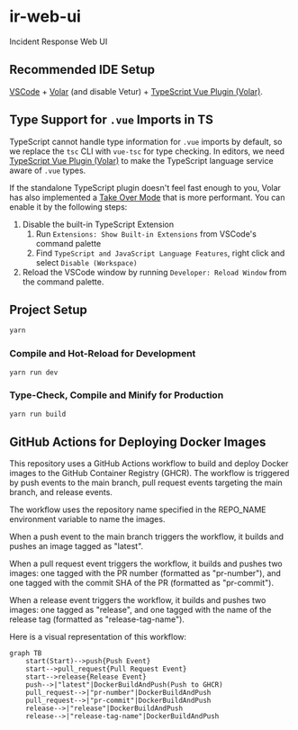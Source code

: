 # ir-web-ui

Incident Response Web UI

## Recommended IDE Setup

[VSCode](https://code.visualstudio.com/) + [Volar](https://marketplace.visualstudio.com/items?itemName=Vue.volar) (and disable Vetur) + [TypeScript Vue Plugin (Volar)](https://marketplace.visualstudio.com/items?itemName=Vue.vscode-typescript-vue-plugin).

## Type Support for `.vue` Imports in TS

TypeScript cannot handle type information for `.vue` imports by default, so we replace the `tsc` CLI with `vue-tsc` for type checking. In editors, we need [TypeScript Vue Plugin (Volar)](https://marketplace.visualstudio.com/items?itemName=Vue.vscode-typescript-vue-plugin) to make the TypeScript language service aware of `.vue` types.

If the standalone TypeScript plugin doesn't feel fast enough to you, Volar has also implemented a [Take Over Mode](https://github.com/johnsoncodehk/volar/discussions/471#discussioncomment-1361669) that is more performant. You can enable it by the following steps:

1. Disable the built-in TypeScript Extension
    1) Run `Extensions: Show Built-in Extensions` from VSCode's command palette
    2) Find `TypeScript and JavaScript Language Features`, right click and select `Disable (Workspace)`
2. Reload the VSCode window by running `Developer: Reload Window` from the command palette.

## Project Setup

```sh
yarn
```

### Compile and Hot-Reload for Development

```sh
yarn run dev
```

### Type-Check, Compile and Minify for Production

```sh
yarn run build
```

## GitHub Actions for Deploying Docker Images

This repository uses a GitHub Actions workflow to build and deploy Docker images to the GitHub Container Registry (GHCR). The workflow is triggered by push events to the main branch, pull request events targeting the main branch, and release events.

The workflow uses the repository name specified in the REPO_NAME environment variable to name the images.

When a push event to the main branch triggers the workflow, it builds and pushes an image tagged as "latest".

When a pull request event triggers the workflow, it builds and pushes two images: one tagged with the PR number (formatted as "pr-number"), and one tagged with the commit SHA of the PR (formatted as "pr-commit").

When a release event triggers the workflow, it builds and pushes two images: one tagged as "release", and one tagged with the name of the release tag (formatted as "release-tag-name").

Here is a visual representation of this workflow:

```mermaid
graph TB
    start(Start)-->push{Push Event}
    start-->pull_request{Pull Request Event}
    start-->release{Release Event}
    push-->|"latest"|DockerBuildAndPush(Push to GHCR)
    pull_request-->|"pr-number"|DockerBuildAndPush
    pull_request-->|"pr-commit"|DockerBuildAndPush
    release-->|"release"|DockerBuildAndPush
    release-->|"release-tag-name"|DockerBuildAndPush
```